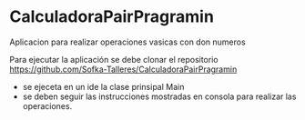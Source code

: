 # CalculadoraPairPragramin

Aplicacion para realizar operaciones vasicas con don numeros

Para ejecutar la aplicación se debe clonar el repositorio
<a href="https://github.com/Sofka-Talleres/CalculadoraPairPragramin">https://github.com/Sofka-Talleres/CalculadoraPairPragramin</a>

  * se ejeceta en un ide la clase prinsipal Main
  * se deben seguir las instrucciones mostradas en consola para realizar las operaciones.
 
